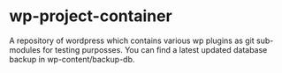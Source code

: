 # wp-project-container
A repository of wordpress which contains various wp plugins as git sub-modules for testing purposses.
You can find a latest updated database backup in wp-content/backup-db.
